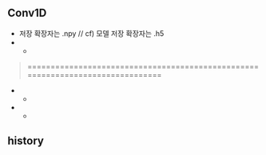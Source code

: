 ## Conv1D
* 저장 확장자는 .npy   // cf) 모델 저장 확장자는 .h5
* 
    * 
> ===============================================================================
* 
    * 
    
*  
    * 
    
## history